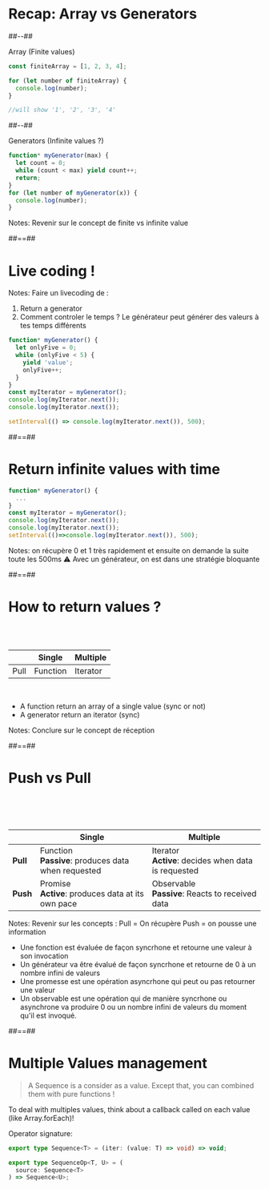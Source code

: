 <!-- .slide: class="two-column-layout" -->

# Recap: Array vs Generators

##--##

<!-- .slide: class="with-code consolas" -->

Array (Finite values)

```javascript
const finiteArray = [1, 2, 3, 4];

for (let number of finiteArray) {
  console.log(number);
}

//will show '1', '2', '3', '4'
```

<!-- .element: class="big-code consolas" -->

##--##

<!-- .slide: class="with-code" -->

Generators (Infinite values ?)

```javascript
function* myGenerator(max) {
  let count = 0;
  while (count < max) yield count++;
  return;
}
for (let number of myGenerator(x)) {
  console.log(number);
}
```

<!-- .element: class="big-code" -->

Notes:
Revenir sur le concept de finite vs infinite value

##==##

<!-- .slide: data-background="./assets/images/computer-keyboard-34153.jpg" class="transition" data-type-show="prez" -->

# Live coding !

Notes:
Faire un livecoding de :

1. Return a generator
2. Comment controler le temps ? Le générateur peut générer des valeurs à tes temps différents

```javascript
function* myGenerator() {
  let onlyFive = 0;
  while (onlyFive < 5) {
    yield 'value';
    onlyFive++;
  }
}
const myIterator = myGenerator();
console.log(myIterator.next());
console.log(myIterator.next());

setInterval(() => console.log(myIterator.next()), 500);
```

##==##

<!-- .slide: data-type-show="full" class="with-code consolas" -->

# Return infinite values with time

```javascript
function* myGenerator() {
  ...
}
const myIterator = myGenerator();
console.log(myIterator.next());
console.log(myIterator.next());
setInterval(()=>console.log(myIterator.next()), 500);
```

<!-- .element: class="big-code" -->

Notes:
on récupère 0 et 1 très rapidement et ensuite on demande la suite toute les 500ms
⚠️ Avec un générateur, on est dans une stratégie bloquante

##==##

# How to return values ?

<br><br>

|      | Single   | Multiple |
| ---- | -------- | -------- |
| Pull | Function | Iterator |

<br>

- A function return an array of a single value (sync or not)
- A generator return an iterator (sync)

Notes:
Conclure sur le concept de réception

##==##

# Push vs Pull

<br><br><br>

|          | Single                                                 | Multiple                                                 |
| -------- | ------------------------------------------------------ | -------------------------------------------------------- |
| **Pull** | Function <br>**Passive**: produces data when requested | Iterator <br> **Active**: decides when data is requested |
| **Push** | Promise <br>**Active**: produces data at its own pace  | Observable <br>**Passive**: Reacts to received data      |

Notes:
Revenir sur les concepts : Pull = On récupère
Push = on pousse une information

- Une fonction est évaluée de façon syncrhone et retourne une valeur à son invocation
- Un générateur va être évalué de façon syncrhone et retourne de 0 à un nombre infini de valeurs
- Une promesse est une opération asyncrhone qui peut ou pas retourner une valeur
- Un observable est une opération qui de manière syncrhone ou asynchrone va produire 0 ou un nombre infini de valeurs du moment qu'il est invoqué.

##==##

<!-- .slide: class="with-code consolas" -->

# Multiple Values management

> A Sequence is a consider as a value. Except that, you can combined them with pure functions !

To deal with multiples values, think about a callback called on each value (like Array.forEach)!

Operator signature:

```typescript
export type Sequence<T> = (iter: (value: T) => void) => void;

export type SequenceOp<T, U> = (
  source: Sequence<T>
) => Sequence<U>;
```

<!-- .element: class="big-code block" -->
